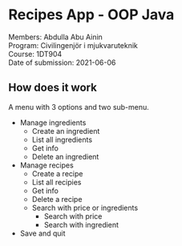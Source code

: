 # Recipes App - OOP Java
Members: Abdulla Abu Ainin  
Program: Civilingenjör i mjukvaruteknik  
Course:  1DT904  
Date of submission: 2021-06-06

## How does it work
A menu with 3 options and two sub-menu.
* Manage ingredients
   * Create an ingredient
   * List all ingredients
   * Get info
   * Delete an ingredient
* Manage recipes
   * Create a recipe
   * List all recipies
   * Get info
   * Delete a recipe
   * Search with price or ingredients
      * Search with price
      * Search with ingredient
* Save and quit
